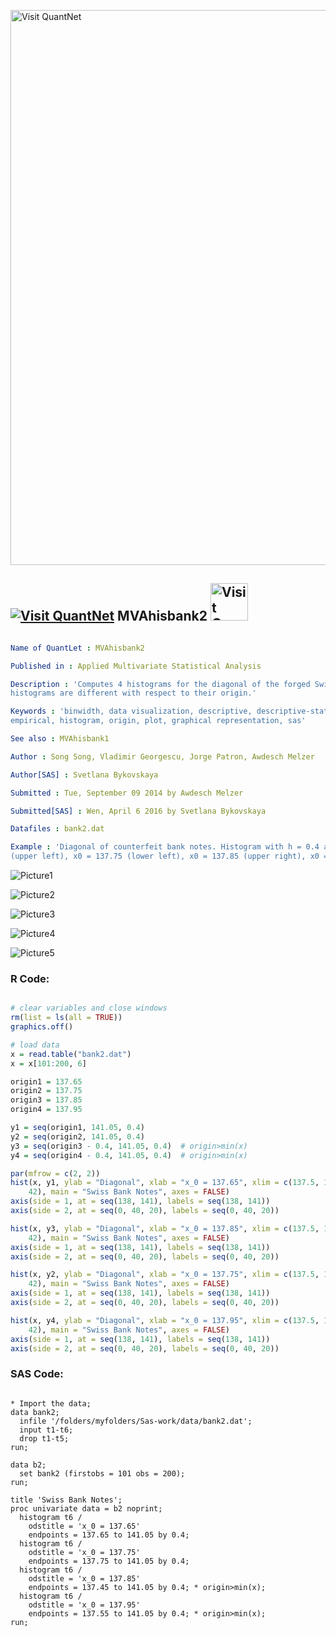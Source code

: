 
[<img src="https://github.com/QuantLet/Styleguide-and-FAQ/blob/master/pictures/banner.png" width="888" alt="Visit QuantNet">](http://quantlet.de/)

## [<img src="https://github.com/QuantLet/Styleguide-and-FAQ/blob/master/pictures/qloqo.png" alt="Visit QuantNet">](http://quantlet.de/) **MVAhisbank2** [<img src="https://github.com/QuantLet/Styleguide-and-FAQ/blob/master/pictures/QN2.png" width="60" alt="Visit QuantNet 2.0">](http://quantlet.de/)

```yaml

Name of QuantLet : MVAhisbank2

Published in : Applied Multivariate Statistical Analysis

Description : 'Computes 4 histograms for the diagonal of the forged Swiss bank notes. The
histograms are different with respect to their origin.'

Keywords : 'binwidth, data visualization, descriptive, descriptive-statistics, distribution,
empirical, histogram, origin, plot, graphical representation, sas'

See also : MVAhisbank1

Author : Song Song, Vladimir Georgescu, Jorge Patron, Awdesch Melzer

Author[SAS] : Svetlana Bykovskaya

Submitted : Tue, September 09 2014 by Awdesch Melzer

Submitted[SAS] : Wen, April 6 2016 by Svetlana Bykovskaya

Datafiles : bank2.dat

Example : 'Diagonal of counterfeit bank notes. Histogram with h = 0.4 and origins x0 = 137.65
(upper left), x0 = 137.75 (lower left), x0 = 137.85 (upper right), x0 = 137.95 (lower right).'

```

![Picture1](MVAhisbank2-1.png)

![Picture2](MVAhisbank2-1_sas.png)

![Picture3](MVAhisbank2-2_sas.png)

![Picture4](MVAhisbank2-3_sas.png)

![Picture5](MVAhisbank2-4_sas.png)


### R Code:
```r

# clear variables and close windows
rm(list = ls(all = TRUE))
graphics.off()

# load data
x = read.table("bank2.dat")
x = x[101:200, 6]

origin1 = 137.65
origin2 = 137.75
origin3 = 137.85
origin4 = 137.95

y1 = seq(origin1, 141.05, 0.4)
y2 = seq(origin2, 141.05, 0.4)
y3 = seq(origin3 - 0.4, 141.05, 0.4)  # origin>min(x)
y4 = seq(origin4 - 0.4, 141.05, 0.4)  # origin>min(x)

par(mfrow = c(2, 2))
hist(x, y1, ylab = "Diagonal", xlab = "x_0 = 137.65", xlim = c(137.5, 141), ylim = c(0, 
    42), main = "Swiss Bank Notes", axes = FALSE)
axis(side = 1, at = seq(138, 141), labels = seq(138, 141))
axis(side = 2, at = seq(0, 40, 20), labels = seq(0, 40, 20))

hist(x, y3, ylab = "Diagonal", xlab = "x_0 = 137.85", xlim = c(137.5, 141), ylim = c(0, 
    42), main = "Swiss Bank Notes", axes = FALSE)
axis(side = 1, at = seq(138, 141), labels = seq(138, 141))
axis(side = 2, at = seq(0, 40, 20), labels = seq(0, 40, 20))

hist(x, y2, ylab = "Diagonal", xlab = "x_0 = 137.75", xlim = c(137.5, 141), ylim = c(0, 
    42), main = "Swiss Bank Notes", axes = FALSE)
axis(side = 1, at = seq(138, 141), labels = seq(138, 141))
axis(side = 2, at = seq(0, 40, 20), labels = seq(0, 40, 20))

hist(x, y4, ylab = "Diagonal", xlab = "x_0 = 137.95", xlim = c(137.5, 141), ylim = c(0, 
    42), main = "Swiss Bank Notes", axes = FALSE)
axis(side = 1, at = seq(138, 141), labels = seq(138, 141))
axis(side = 2, at = seq(0, 40, 20), labels = seq(0, 40, 20))
```

### SAS Code:
```sas

* Import the data;
data bank2;
  infile '/folders/myfolders/Sas-work/data/bank2.dat';
  input t1-t6;
  drop t1-t5;
run;

data b2;
  set bank2 (firstobs = 101 obs = 200);
run;
  
title 'Swiss Bank Notes';
proc univariate data = b2 noprint;
  histogram t6 / 
    odstitle = 'x_0 = 137.65'
    endpoints = 137.65 to 141.05 by 0.4;
  histogram t6 / 
    odstitle = 'x_0 = 137.75'
    endpoints = 137.75 to 141.05 by 0.4;
  histogram t6 / 
    odstitle = 'x_0 = 137.85'
    endpoints = 137.45 to 141.05 by 0.4; * origin>min(x);
  histogram t6 / 
    odstitle = 'x_0 = 137.95'
    endpoints = 137.55 to 141.05 by 0.4; * origin>min(x);
run;

```
